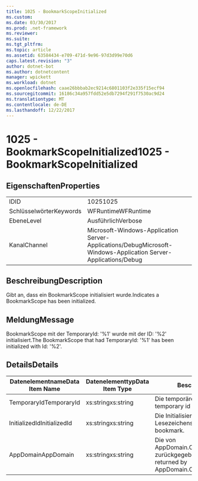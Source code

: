 ```yaml
---
title: 1025 - BookmarkScopeInitialized
ms.custom: 
ms.date: 03/30/2017
ms.prod: .net-framework
ms.reviewer: 
ms.suite: 
ms.tgt_pltfrm: 
ms.topic: article
ms.assetid: 63584434-e709-471d-9e96-97d3d99e70d6
caps.latest.revision: "3"
author: dotnet-bot
ms.author: dotnetcontent
manager: wpickett
ms.workload: dotnet
ms.openlocfilehash: caae26bbbab2ec9214c6801103f2e335f15ecf94
ms.sourcegitcommit: 16186c34a957fdd52e5db7294f291f7530ac9d24
ms.translationtype: MT
ms.contentlocale: de-DE
ms.lasthandoff: 12/22/2017
---
```

# <a name="1025---bookmarkscopeinitialized"></a><span data-ttu-id="e3fdc-102">1025 - BookmarkScopeInitialized</span><span class="sxs-lookup"><span data-stu-id="e3fdc-102">1025 - BookmarkScopeInitialized</span></span>
## <a name="properties"></a><span data-ttu-id="e3fdc-103">Eigenschaften</span><span class="sxs-lookup"><span data-stu-id="e3fdc-103">Properties</span></span>  
  
|||  
|-|-|  
|<span data-ttu-id="e3fdc-104">ID</span><span class="sxs-lookup"><span data-stu-id="e3fdc-104">ID</span></span>|<span data-ttu-id="e3fdc-105">1025</span><span class="sxs-lookup"><span data-stu-id="e3fdc-105">1025</span></span>|  
|<span data-ttu-id="e3fdc-106">Schlüsselwörter</span><span class="sxs-lookup"><span data-stu-id="e3fdc-106">Keywords</span></span>|<span data-ttu-id="e3fdc-107">WFRuntime</span><span class="sxs-lookup"><span data-stu-id="e3fdc-107">WFRuntime</span></span>|  
|<span data-ttu-id="e3fdc-108">Ebene</span><span class="sxs-lookup"><span data-stu-id="e3fdc-108">Level</span></span>|<span data-ttu-id="e3fdc-109">Ausführlich</span><span class="sxs-lookup"><span data-stu-id="e3fdc-109">Verbose</span></span>|  
|<span data-ttu-id="e3fdc-110">Kanal</span><span class="sxs-lookup"><span data-stu-id="e3fdc-110">Channel</span></span>|<span data-ttu-id="e3fdc-111">Microsoft-Windows-Application Server-Applications/Debug</span><span class="sxs-lookup"><span data-stu-id="e3fdc-111">Microsoft-Windows-Application Server-Applications/Debug</span></span>|  
  
## <a name="description"></a><span data-ttu-id="e3fdc-112">Beschreibung</span><span class="sxs-lookup"><span data-stu-id="e3fdc-112">Description</span></span>  
 <span data-ttu-id="e3fdc-113">Gibt an, dass ein BookmarkScope initialisiert wurde.</span><span class="sxs-lookup"><span data-stu-id="e3fdc-113">Indicates a BookmarkScope has been initialized.</span></span>  
  
## <a name="message"></a><span data-ttu-id="e3fdc-114">Meldung</span><span class="sxs-lookup"><span data-stu-id="e3fdc-114">Message</span></span>  
 <span data-ttu-id="e3fdc-115">BookmarkScope mit der TemporaryId: '%1' wurde mit der ID: '%2' initialisiert.</span><span class="sxs-lookup"><span data-stu-id="e3fdc-115">The BookmarkScope that had TemporaryId: '%1' has been initialized with Id: '%2'.</span></span>  
  
## <a name="details"></a><span data-ttu-id="e3fdc-116">Details</span><span class="sxs-lookup"><span data-stu-id="e3fdc-116">Details</span></span>  
  
|<span data-ttu-id="e3fdc-117">Datenelementname</span><span class="sxs-lookup"><span data-stu-id="e3fdc-117">Data Item Name</span></span>|<span data-ttu-id="e3fdc-118">Datenelementtyp</span><span class="sxs-lookup"><span data-stu-id="e3fdc-118">Data Item Type</span></span>|<span data-ttu-id="e3fdc-119">Beschreibung</span><span class="sxs-lookup"><span data-stu-id="e3fdc-119">Description</span></span>|  
|--------------------|--------------------|-----------------|  
|<span data-ttu-id="e3fdc-120">TemporaryId</span><span class="sxs-lookup"><span data-stu-id="e3fdc-120">TemporaryId</span></span>|<span data-ttu-id="e3fdc-121">xs:string</span><span class="sxs-lookup"><span data-stu-id="e3fdc-121">xs:string</span></span>|<span data-ttu-id="e3fdc-122">Die temporäre ID des Lesezeichens.</span><span class="sxs-lookup"><span data-stu-id="e3fdc-122">The temporary id of the bookmark.</span></span>|  
|<span data-ttu-id="e3fdc-123">InitializedId</span><span class="sxs-lookup"><span data-stu-id="e3fdc-123">InitializedId</span></span>|<span data-ttu-id="e3fdc-124">xs:string</span><span class="sxs-lookup"><span data-stu-id="e3fdc-124">xs:string</span></span>|<span data-ttu-id="e3fdc-125">Die Initialisierungs-ID des Lesezeichens.</span><span class="sxs-lookup"><span data-stu-id="e3fdc-125">The initialized id of the bookmark.</span></span>|  
|<span data-ttu-id="e3fdc-126">AppDomain</span><span class="sxs-lookup"><span data-stu-id="e3fdc-126">AppDomain</span></span>|<span data-ttu-id="e3fdc-127">xs:string</span><span class="sxs-lookup"><span data-stu-id="e3fdc-127">xs:string</span></span>|<span data-ttu-id="e3fdc-128">Die von AppDomain.CurrentDomain.FriendlyName zurückgegebene Zeichenfolge.</span><span class="sxs-lookup"><span data-stu-id="e3fdc-128">The string returned by AppDomain.CurrentDomain.FriendlyName.</span></span>|
